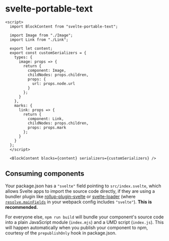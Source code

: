 # svelte-portable-text

```svelte
<script>
  import BlockContent from "svelte-portable-text";
  
  import Image from "./Image";
  import Link from "./Link";

  export let content;
  export const customSerializers = {
    types: {
      image: props => {
        return {
          component: Image,
          childNodes: props.children,
          props: {
            url: props.node.url
          }
        };
      }
    },
    marks: {
      link: props => {
        return {
          component: Link,
          childNodes: props.children,
          props: props.mark
        };
      }
    }
  };
  </script>

  <BlockContent blocks={content} serializers={customSerializers} />
```

## Consuming components

Your package.json has a `"svelte"` field pointing to `src/index.svelte`, which allows Svelte apps to import the source code directly, if they are using a bundler plugin like [rollup-plugin-svelte](https://github.com/rollup/rollup-plugin-svelte) or [svelte-loader](https://github.com/sveltejs/svelte-loader) (where [`resolve.mainFields`](https://webpack.js.org/configuration/resolve/#resolve-mainfields) in your webpack config includes `"svelte"`). **This is recommended.**

For everyone else, `npm run build` will bundle your component's source code into a plain JavaScript module (`index.mjs`) and a UMD script (`index.js`). This will happen automatically when you publish your component to npm, courtesy of the `prepublishOnly` hook in package.json.
